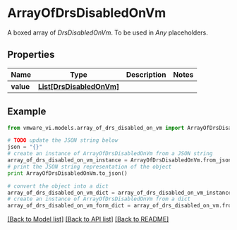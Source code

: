 # ArrayOfDrsDisabledOnVm

A boxed array of *DrsDisabledOnVm*. To be used in *Any* placeholders. 

## Properties
Name | Type | Description | Notes
------------ | ------------- | ------------- | -------------
**value** | [**List[DrsDisabledOnVm]**](DrsDisabledOnVm.md) |  | 

## Example

```python
from vmware_vi.models.array_of_drs_disabled_on_vm import ArrayOfDrsDisabledOnVm

# TODO update the JSON string below
json = "{}"
# create an instance of ArrayOfDrsDisabledOnVm from a JSON string
array_of_drs_disabled_on_vm_instance = ArrayOfDrsDisabledOnVm.from_json(json)
# print the JSON string representation of the object
print ArrayOfDrsDisabledOnVm.to_json()

# convert the object into a dict
array_of_drs_disabled_on_vm_dict = array_of_drs_disabled_on_vm_instance.to_dict()
# create an instance of ArrayOfDrsDisabledOnVm from a dict
array_of_drs_disabled_on_vm_form_dict = array_of_drs_disabled_on_vm.from_dict(array_of_drs_disabled_on_vm_dict)
```
[[Back to Model list]](../README.md#documentation-for-models) [[Back to API list]](../README.md#documentation-for-api-endpoints) [[Back to README]](../README.md)


